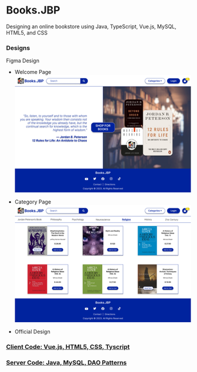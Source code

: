 # Books.JBP
Designing an online bookstore using Java, TypeScript, Vue.js, MySQL, HTML5, and CSS

### Designs
Figma Design
- Welcome Page
![](https://github.com/mnguyen0226/bookstore_js/blob/main/docs/welcome_page_design.png)

- Category Page 
![](https://github.com/mnguyen0226/bookstore_js/blob/main/docs/category_page_design.png)

- Official Design


### [Client Code: Vue.js, HTML5, CSS, Tyscript](https://github.com/mnguyen0226/bookstore_js/tree/main/src/minh-bookstore-transact-client)

### [Server Code: Java, MySQL, DAO Patterns](https://github.com/mnguyen0226/bookstore_js/tree/main/src/MinhBookstoreTransact)